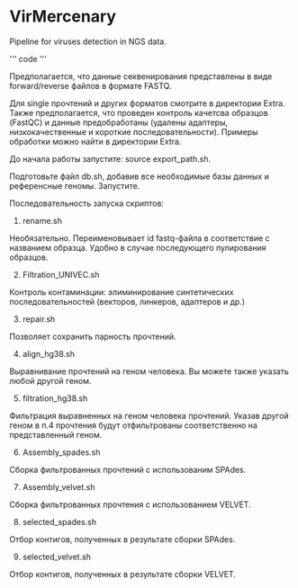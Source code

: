 # VirMercenary

Pipeline for viruses detection in NGS data. 

'''
code
'''




Предполагается, что данные секвенирования представлены в виде forward/reverse файлов в формате FASTQ. 



Для single прочтений и других форматов смотрите в директории Extra. 
Также предполагается, что проведен контроль качетсва образцов (FastQC) и данные предобработаны (удалены адаптеры, низкокачественные и короткие последовательности). Примеры обработки можно найти в директории Extra.

До начала работы запустите: source export_path.sh.

Подготовьте файл db.sh, добавив все необходимые базы данных и референсные геномы. Запустите.

Последовательность запуска скриптов:
1. rename.sh 

Необязательно. Переименовывает id fastq-файла в соответствие с названием образца. Удобно в случае последующего пулирования образцов.

2. Filtration_UNIVEC.sh 

Контроль контаминации: элиминирование синтетических последовательностей (векторов, линкеров, адаптеров и др.)

3. repair.sh

Позволяет сохранить парность прочтений.

4. align_hg38.sh

Выравнивание прочтений на геном человека. Вы можете также указать любой другой геном. 

5. filtration_hg38.sh

Фильтрация выравненных на геном человека прочтений. Указав другой геном в п.4 прочтения будут отфильтрованы соответственно на представленный геном. 

6. Assembly_spades.sh

Сборка фильтрованных прочтений с использованим SPAdes.

7. Assembly_velvet.sh 

Сборка фильтрованных прочтения с использованием VELVET.

8. selected_spades.sh

Отбор контигов, полученных в результате сборки SPAdes.

9. selected_velvet.sh

Отбор контигов, полученных в результате сборки VELVET.
